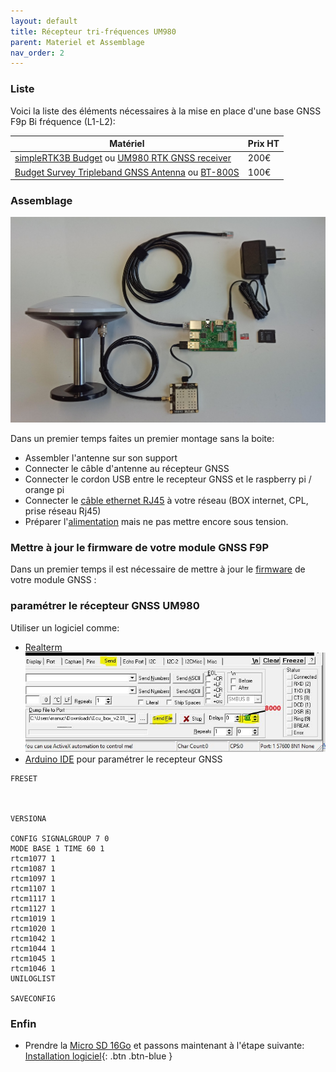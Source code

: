 ```yaml
---
layout: default
title: Récepteur tri-fréquences UM980
parent: Materiel et Assemblage
nav_order: 2
---
```


### Liste

Voici la liste des éléments nécessaires à la mise en place d'une base GNSS F9p Bi fréquence (L1-L2):

|Matériel|Prix HT|
|--------|----|
|[simpleRTK3B Budget](https://www.ardusimple.com/product/simplertk3b-budget/) ou [UM980 RTK GNSS receiver](https://gnss.store/unicore-gnss-modules/248-elt0223.html)|200€|
|[Budget Survey Tripleband GNSS Antenna](https://www.ardusimple.com/product/budget-survey-tripleband-gnss-antenna-ip66/) ou [BT-800S](https://store.beitian.com/products/beitian-high-gain-high-precision-gnss-antenna-provide-stability-and-reliability-gnss-signal-for-positioning-applications-bt-800s?_pos=1&_sid=bcd57f6d3&_ss=r&variant=44374047490335)|100€|

### Assemblage

![composant](/assets/images/mat/composant.jpg)

Dans un premier temps faites un premier montage sans la boite:
   * Assembler l'antenne sur son support
   * Connecter le câble d'antenne au récepteur GNSS
   * Connecter le cordon USB entre le recepteur GNSS et le raspberry pi / orange pi
   * Connecter le [câble ethernet RJ45](https://www.mhzshop.com/shop/Cables-et-cordons/Cordons-reseau/) à votre réseau (BOX internet, CPL, prise réseau Rj45)
   * Préparer l'[alimentation](https://www.kubii.fr/les-officiels-raspberry-pi-kubii/2593-alimentation-officielle-raspberry-pi-3-eu-micro-usb-51v-25a-kubii-3272496297586.html?search_query=SC0136&results=51) mais ne pas mettre encore sous tension.

### Mettre à jour le firmware de votre module GNSS F9P

   Dans un premier temps il est nécessaire de mettre à jour le [firmware](https://fr.wikipedia.org/wiki/Firmware) de votre module GNSS :

### paramétrer le récepteur GNSS UM980

Utiliser un logiciel comme:
* [Realterm](https://realterm.sourceforge.io/) ![param](/assets/images/mat/realterm_um980.jpg)
* [Arduino IDE](https://www.arduino.cc/en/software) pour paramétrer le recepteur GNSS

```
FRESET



VERSIONA

CONFIG SIGNALGROUP 7 0
MODE BASE 1 TIME 60 1
rtcm1077 1
rtcm1087 1
rtcm1097 1
rtcm1107 1
rtcm1117 1
rtcm1127 1
rtcm1019 1
rtcm1020 1
rtcm1042 1
rtcm1044 1
rtcm1045 1
rtcm1046 1
UNILOGLIST

SAVECONFIG
```

### Enfin
   * Prendre la [Micro SD 16Go](https://www.kubii.fr/carte-sd-et-stockage/2359-carte-microsd-16go-classe-10-u1-sandisk-kubii-619659161347.html) et passons maintenant à l'étape suivante: [Installation logiciel](Installation){: .btn .btn-blue }
